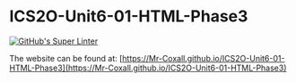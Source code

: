 # ICS2O-Unit6-01-HTML-Phase3
[![GitHub's Super Linter](https://github.com/Mr-Coxall/ICS2O-Unit6-01-HTML-Phase3/workflows/GitHub's%20Super%20Linter/badge.svg)](https://github.com/<OWNER>/<REPOSITORY>/actions)

The website can be found at: [https://Mr-Coxall.github.io/ICS2O-Unit6-01-HTML-Phase3](https://Mr-Coxall.github.io/ICS2O-Unit6-01-HTML-Phase3)
